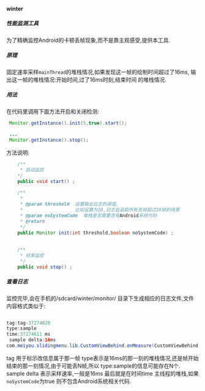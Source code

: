 #### winter
##### 性能监测工具
为了精确监控Android的卡顿丢帧现象,而不是靠主观感受,提供本工具.
##### 原理
固定速率采样`mainThread`的堆栈情况,如果发现这一帧的绘制时间超过了16ms,
输出这一帧的堆栈情况:开始时间,过了16ms时刻,结束时间 的堆栈情况.
##### 用法
在代码里调用下面方法开启和关闭检测:
```java
 Monitor.getInstance().init(5,true).start();
 
 ...
 Monitor.getInstance().stop();
```

方法说明:
```java
    /**
     * 启动监控
    */
    public void start() ;
    
    /**
     *
     * @param threshold  设置输出日志的阈值,
     *                   比如设置为10,日志会追踪所有丢帧超过10帧的场景
     * @param noSystemCode  堆栈是否需要含有Android系统代码
     * @return
     */
    public Monitor init(int threshold,boolean noSystemCode) ;
    
    
    /**
     * 结束监控
     */
    public void stop() ;    
```
##### 查看日志
监控完毕,会在手机的/sdcard/winter/monitor/ 目录下生成相应的日志文件,文件内容格式类似于:
```java

tag:tag-37274828
type:sample
time:37274611 ms
 sample delta:16ms
com.meiyou.slidingmenu.lib.CustomViewBehind.onMeasure(CustomViewBehind.java:144)

```
tag 用于标示改信息属于那一帧
type表示是16ms的那一刻的堆栈情况,还是帧开始结束的那一刻情况,由于可能丢N帧,所以 type:sample的信息可能存在N个.
sample delta 表示采样速率,一般是16ms
最后就是在时间time 主线程的堆栈,如果`noSystemCode`为true 则不包含Android系统相关代码.
